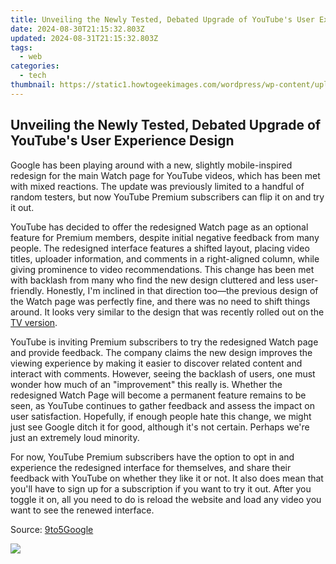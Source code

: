 ```yaml
---
title: Unveiling the Newly Tested, Debated Upgrade of YouTube's User Experience Design
date: 2024-08-30T21:15:32.803Z
updated: 2024-08-31T21:15:32.803Z
tags:
  - web
categories:
  - tech
thumbnail: https://static1.howtogeekimages.com/wordpress/wp-content/uploads/2024/03/53468347694_028056b82a_o.jpg
---
```


## Unveiling the Newly Tested, Debated Upgrade of YouTube's User Experience Design

Google has been playing around with a new, slightly mobile-inspired redesign for the main Watch page for YouTube videos, which has been met with mixed reactions. The update was previously limited to a handful of random testers, but now YouTube Premium subscribers can flip it on and try it out.

 YouTube has decided to offer the redesigned Watch page as an optional feature for Premium members, despite initial negative feedback from many people. The redesigned interface features a shifted layout, placing video titles, uploader information, and comments in a right-aligned column, while giving prominence to video recommendations. This change has been met with backlash from many who find the new design cluttered and less user-friendly. Honestly, I'm inclined in that direction too—the previous design of the Watch page was perfectly fine, and there was no need to shift things around. It looks very similar to the design that was recently rolled out on the [TV version](https://android-location.techidaily.com/in-2024-10-fake-gps-location-apps-on-android-of-your-vivo-t2-5g-drfone-by-drfone-virtual/).

 YouTube is inviting Premium subscribers to try the redesigned Watch page and provide feedback. The company claims the new design improves the viewing experience by making it easier to discover related content and interact with comments. However, seeing the backlash of users, one must wonder how much of an "improvement" this really is. Whether the redesigned Watch Page will become a permanent feature remains to be seen, as YouTube continues to gather feedback and assess the impact on user satisfaction. Hopefully, if enough people hate this change, we might just see Google ditch it for good, although it's not certain. Perhaps we're just an extremely loud minority.

 For now, YouTube Premium subscribers have the option to opt in and experience the redesigned interface for themselves, and share their feedback with YouTube on whether they like it or not. It also does mean that you'll have to sign up for a subscription if you want to try it out. After you toggle it on, all you need to do is reload the website and load any video you want to see the renewed interface.

 Source: [9to5Google](https://9to5google.com/2024/06/07/youtube-premium-watch-page-redesign-test/)

<ins class="adsbygoogle"
     style="display:block"
     data-ad-format="autorelaxed"
     data-ad-client="ca-pub-7571918770474297"
     data-ad-slot="1223367746"></ins>



<ins class="adsbygoogle"
     style="display:block"
     data-ad-client="ca-pub-7571918770474297"
     data-ad-slot="8358498916"
     data-ad-format="auto"
     data-full-width-responsive="true"></ins>



<!-- affiliate ads begin -->
<a href="https://secure.2checkout.com/order/checkout.php?PRODS=4615471&QTY=1&AFFILIATE=108875&CART=1"><img src="https://images.wondershare.com/affiliate-image/affiliate_banners_en/max_782x90.png" border="0"></a>
<!-- affiliate ads end -->